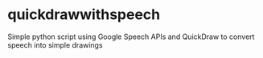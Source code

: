 # quickdrawwithspeech
Simple python script using Google Speech APIs and QuickDraw to convert speech into simple drawings
